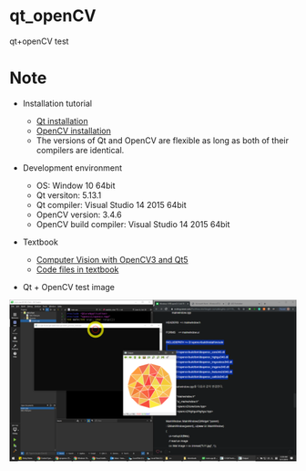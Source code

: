 # qt_openCV
qt+openCV test

# Note

* Installation tutorial
    * [Qt installation](https://subscription.packtpub.com/book/application_development/9781788472395/1/ch01lvl1sec13/installing-qt)
    * [OpenCV installation](https://subscription.packtpub.com/book/application_development/9781788472395/1/ch01lvl1sec14/installing-opencv)
    * The versions of Qt and OpenCV are flexible as long as both of their compilers are identical.
    
* Development environment
    * OS: Window 10 64bit
    * Qt versiton: 5.13.1
    * Qt compiler: Visual Studio 14 2015 64bit
    * OpenCV version: 3.4.6
    * OpenCV build compiler: Visual Studio 14 2015 64bit

* Textbook
   * [Computer Vision with OpenCV3 and Qt5](https://subscription.packtpub.com/book/application_development/9781788472395)
   * [Code files in textbook](https://account.packtpub.com/getfile/9781788472395/code)

* Qt + OpenCV test image

![](images/qtCvTest.PNG)

